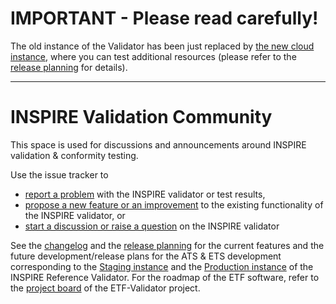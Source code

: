 # IMPORTANT - Please read carefully!
The old instance of the Validator has been just replaced by [the new cloud instance](http://inspire.ec.europa.eu/validator/), where you can test additional resources (please refer to the [release planning](release_planning.md) for details).

_____________


# INSPIRE Validation Community
This space is used for discussions and announcements around INSPIRE validation & conformity testing.

Use the issue tracker to
- [report a problem](https://github.com/inspire-eu-validation/community/issues/new?template=problem.md) with the INSPIRE validator or test results,
- [propose a new feature or an improvement](https://github.com/inspire-eu-validation/community/issues/new?template=improvement-proposal.md) to the existing functionality of the INSPIRE validator, or
- [start a discussion or raise a question](https://github.com/inspire-eu-validation/community/issues/new?template=discussion.md)  on the INSPIRE validator

See the [changelog](changelog.md) and the [release planning](release_planning.md) for the current features and the future development/release plans for the ATS & ETS development corresponding to the [Staging instance](http://staging-inspire-validator.eu-west-1.elasticbeanstalk.com/etf-webapp/) and the [Production instance](http://inspire-validator.eu-west-1.elasticbeanstalk.com/etf-webapp/) of the INSPIRE Reference Validator. For the roadmap of the ETF software, refer to the [project board](https://github.com/orgs/etf-validator/projects/2) of the ETF-Validator project.
